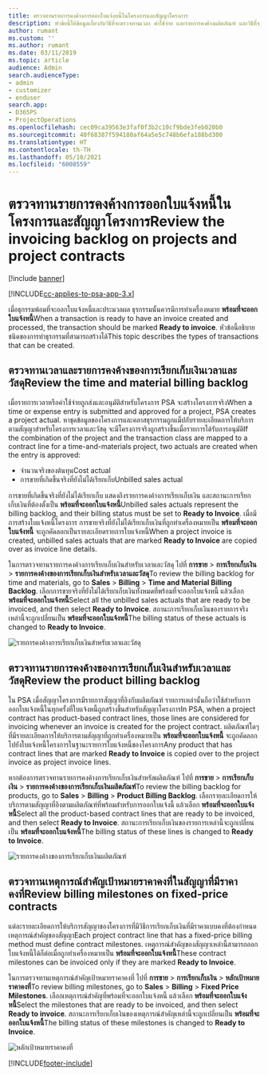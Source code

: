 ```yaml
---
title: ตรวจทานรายการคงค้างการออกใบแจ้งหนี้ในโครงการและสัญญาโครงการ
description: หัวข้อนี้ให้ข้อมูลเกี่ยวกับวิธีที่จะตรวจทานเวลา ค่าใช้จ่าย และรายการคงค้างผลิตภัณฑ์ และวิธีที่จะทำเครื่องหมายว่าพร้อมสำหรับการออกใบแจ้งหนี้
author: rumant
ms.custom: ''
ms.author: rumant
ms.date: 03/11/2019
ms.topic: article
audience: Admin
search.audienceType:
- admin
- customizer
- enduser
search.app:
- D365PS
- ProjectOperations
ms.openlocfilehash: cec09ca39563e3faf0f3b2c10cf9bde3feb020b0
ms.sourcegitcommit: 40f68387f594180af64a5e5c748b6efa188bd300
ms.translationtype: HT
ms.contentlocale: th-TH
ms.lasthandoff: 05/10/2021
ms.locfileid: "6008559"
---
```

# <a name="review-the-invoicing-backlog-on-projects-and-project-contracts"></a><span data-ttu-id="9a1c5-103">ตรวจทานรายการคงค้างการออกใบแจ้งหนี้ในโครงการและสัญญาโครงการ</span><span class="sxs-lookup"><span data-stu-id="9a1c5-103">Review the invoicing backlog on projects and project contracts</span></span>

[!include [banner](../includes/psa-now-project-operations.md)]

[!INCLUDE[cc-applies-to-psa-app-3.x](../includes/cc-applies-to-psa-app-3x.md)]

<span data-ttu-id="9a1c5-104">เมื่อธุกรรมพ้อมที่จะออกใบแจ้งหนี้และประมวลผล ธุรกรรมนั้นควรมีการทำเครื่องหมาย **พร้อมที่จะออกใบแจ้งหนี้**</span><span class="sxs-lookup"><span data-stu-id="9a1c5-104">When a transaction is ready to have an invoice created and processed, the transaction should be marked **Ready to invoice**.</span></span> <span data-ttu-id="9a1c5-105">หัวข้อนี้อธิบายชนิดของการทำธุรกรรมที่สามารถสร้างได้</span><span class="sxs-lookup"><span data-stu-id="9a1c5-105">This topic describes the types of transactions that can be created.</span></span>

## <a name="review-the-time-and-material-billing-backlog"></a><span data-ttu-id="9a1c5-106">ตรวจทานเวลาและรายการคงค้างของการเรียกเก็บเงินเวลาและวัสดุ</span><span class="sxs-lookup"><span data-stu-id="9a1c5-106">Review the time and material billing backlog</span></span>

<span data-ttu-id="9a1c5-107">เมื่อรายการเวลาหรือค่าใช้จ่ายถูกส่งและอนุมัติสำหรับโครงการ PSA จะสร้างโครงการจริง</span><span class="sxs-lookup"><span data-stu-id="9a1c5-107">When a time or expense entry is submitted and approved for a project, PSA creates a project actual.</span></span> <span data-ttu-id="9a1c5-108">หาชุดข้อมูลของโครงการและคลาสธุรกรรมถูกแม็ปกับรายละเอียดการให้บริการตามสัญญาสำหรับโครงการเวลาและวัสดุ จะมีโครงการจริงถูกสร้างขึ้นเมื่อรายการได้รับการอนุมัติ</span><span class="sxs-lookup"><span data-stu-id="9a1c5-108">If the combination of the project and the transaction class are mapped to a contract line for a time-and-materials project, two actuals are created when the entry is approved:</span></span>

- <span data-ttu-id="9a1c5-109">จำนวนจริงของต้นทุน</span><span class="sxs-lookup"><span data-stu-id="9a1c5-109">Cost actual</span></span> 
- <span data-ttu-id="9a1c5-110">การขายที่เกิดขึ้นจริงที่ยังไม่ได้เรียกเก็บ</span><span class="sxs-lookup"><span data-stu-id="9a1c5-110">Unbilled sales actual</span></span>

<span data-ttu-id="9a1c5-111">การขายที่เกิดขึ้นจริงที่ยังไม่ได้เรียกเก็บ แสดงถึงรายการคงค้างการเรียกเก็บเงิน และสถานะการเรียกเก็บเงินที่ต้องตั้งเป็น **พร้อมที่จะออกใบแจ้งหนี้**</span><span class="sxs-lookup"><span data-stu-id="9a1c5-111">Unbilled sales actuals represent the billing backlog, and their billing status must be set to **Ready to Invoice**.</span></span> <span data-ttu-id="9a1c5-112">เมื่อมีการสร้างใบแจ้งหนี้โครงการ การขายจริงที่ยังไม่ได้เรียกเก็บเงินที่ถูกทำเครื่องหมายเป็น **พร้อมที่จะออกใบแจ้งหนี้** จะถูกคัดลอกเป็นรายละเอียดรายการใบแจ้งหนี้</span><span class="sxs-lookup"><span data-stu-id="9a1c5-112">When a project invoice is created, unbilled sales actuals that are marked **Ready to Invoice** are copied over as invoice line details.</span></span>

<span data-ttu-id="9a1c5-113">ในการตรวจทานรายการคงค้างการเรียกเก็บเงินสำหรับเวลาและวัสดุ ไปที่ **การขาย** \> **การเรียกเก็บเงิน** \> **รายการคงค้างของการเรียกเก็บเงินสำหรับเวลาและวัสดุ**</span><span class="sxs-lookup"><span data-stu-id="9a1c5-113">To review the billing backlog for time and materials, go to **Sales** \> **Billing** \> **Time and Material Billing Backlog**.</span></span> <span data-ttu-id="9a1c5-114">เลือกการขายจริงที่ยังไม่ได้เรียกเก็บเงินทั้งหมดที่พร้อมที่จะออกใบแจ้งหนี้ แล้วเลือก **พร้อมที่จะออกใบแจ้งหนี้**</span><span class="sxs-lookup"><span data-stu-id="9a1c5-114">Select all the unbilled sales actuals that are ready to be invoiced, and then select **Ready to Invoice**.</span></span> <span data-ttu-id="9a1c5-115">สถานะการเรียกเก็บเงินของรายการจริงเหล่านี้จะถูกเปลี่ยนเป็น **พร้อมที่จะออกใบแจ้งหนี้**</span><span class="sxs-lookup"><span data-stu-id="9a1c5-115">The billing status of these actuals is changed to **Ready to Invoice**.</span></span>

![รายการคงค้างการเรียกเก็บเงินสำหรับเวลาและวัสดุ](media/TMBacklog.png)

## <a name="review-the-product-billing-backlog"></a><span data-ttu-id="9a1c5-117">ตรวจทานรายการคงค้างของการเรียกเก็บเงินสำหรับเวลาและวัสดุ</span><span class="sxs-lookup"><span data-stu-id="9a1c5-117">Review the product billing backlog</span></span>

<span data-ttu-id="9a1c5-118">ใน PSA เมื่อสัญญาโครงการมีรายการสัญญาที่อิงกับผลิตภัณฑ์ รายการเหล่านั้นถือว่าใช้สำหรับการออกใบแจ้งหนี้ในทุกครั้งที่ใบแจ้งหนี้ถูกสร้างขึ้นสำหรับสัญญาโครงการ</span><span class="sxs-lookup"><span data-stu-id="9a1c5-118">In PSA, when a project contract has product-based contract lines, those lines are considered for invoicing whenever an invoice is created for the project contract.</span></span> <span data-ttu-id="9a1c5-119">ผลิตภัณฑ์ใดๆ ที่มีรายละเอียดการให้บริการตามสัญญาที่ถูกทำเครื่องหมายเป็น **พร้อมที่จะออกใบแจ้งหนี้** จะถูกคัดลอกไปยังใบแจ้งหนี้โครงการในฐานะรายการใบแจ้งหนี้ของโครงการ</span><span class="sxs-lookup"><span data-stu-id="9a1c5-119">Any product that has contract lines that are marked **Ready to Invoice** is copied over to the project invoice as project invoice lines.</span></span>

<span data-ttu-id="9a1c5-120">หากต้องการตรวจทานรายการคงค้างการเรียกเก็บเงินสำหรัลผลิตภัณฑ์ ไปที่ **การขาย** \> **การเรียกเก็บเงิน** \> **รายการคงค้างของการเรียกเก็บเงินผลิตภัณฑ์**</span><span class="sxs-lookup"><span data-stu-id="9a1c5-120">To review the billing backlog for products, go to **Sales** \> **Billing** \> **Product Billing Backlog**.</span></span> <span data-ttu-id="9a1c5-121">เลือกรายละเอียดการให้บริการตามสัญญาที่อิงตามผลิตภัณฑ์ที่พร้อมสำหรับการออกใบแจ้งนี้ แล้วเลือก **พร้อมที่จะออกใบแจ้งหนี้**</span><span class="sxs-lookup"><span data-stu-id="9a1c5-121">Select all the product-based contract lines that are ready to be invoiced, and then select **Ready to Invoice**.</span></span> <span data-ttu-id="9a1c5-122">สถานะการเรียกเก็บเงินของรายการเหล่านี้จะถูกเปลี่ยนเป็น **พร้อมที่จะออกใบแจ้งหนี้**</span><span class="sxs-lookup"><span data-stu-id="9a1c5-122">The billing status of these lines is changed to **Ready to Invoice**.</span></span>

![รายการคงค้างของการเรียกเก็บเงินผลิตภัณฑ์](media/ProductBacklog.png)

## <a name="review-billing-milestones-on-fixed-price-contracts"></a><span data-ttu-id="9a1c5-124">ตรวจทานเหตุการณ์สำคัญเป้าหมายราคาคงที่ในสัญญาที่มีราคาคงที่</span><span class="sxs-lookup"><span data-stu-id="9a1c5-124">Review billing milestones on fixed-price contracts</span></span>

<span data-ttu-id="9a1c5-125">แต่ละรายละเอียดการให้บริการสัญญาของโครงการที่มีวิธีการเรียกเก็บเงินที่มีราคาแบบคงที่ต้องกำหนดเหตุการณ์สำคัญของสัญญา</span><span class="sxs-lookup"><span data-stu-id="9a1c5-125">Each project contract line that has a fixed-price billing method must define contract milestones.</span></span> <span data-ttu-id="9a1c5-126">เหตุการณ์สำคัญของสัญญาเหล่านี้สามารถออกใบแจ้งหนี้ได้ก็ต่อเมื่อถูกทำเครื่องหมายเป็น **พร้อมที่จะออกใบแจ้งหนี้**</span><span class="sxs-lookup"><span data-stu-id="9a1c5-126">These contract milestones can be invoiced only if they are marked **Ready to Invoice**.</span></span> 

<span data-ttu-id="9a1c5-127">ในการตรวจทานเหตุการณ์สำคัญเป้าหมายราคาคงที่ ไปที่ **การขาย** \> **การเรียกเก็บเงิน** \> **หลักเป้าหมายราคาคงที่**</span><span class="sxs-lookup"><span data-stu-id="9a1c5-127">To review billing milestones, go to **Sales** \> **Billing** \> **Fixed Price Milestones**.</span></span> <span data-ttu-id="9a1c5-128">เลือกเหตุการณ์สำคัญที่พร้อมที่จะออกใบแจ้งหนี้ แล้วเลือก **พร้อมที่จะออกใบแจ้งหนี้**</span><span class="sxs-lookup"><span data-stu-id="9a1c5-128">Select the milestones that are ready to be invoiced, and then select **Ready to invoice**.</span></span> <span data-ttu-id="9a1c5-129">สถานะการเรียกเก็บเงินของเหตุการณ์สำคัญเหล่านี้จะถูกเปลี่ยนเป็น **พร้อมที่จะออกใบแจ้งหนี้**</span><span class="sxs-lookup"><span data-stu-id="9a1c5-129">The billing status of these milestones is changed to **Ready to Invoice**.</span></span>

![หลักเป้าหมายราคาคงที่](media/FPBacklog.png)


[!INCLUDE[footer-include](../includes/footer-banner.md)]